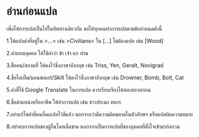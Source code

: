# อ่านก่อนแปล

<p>เพื่อให้การแปลเป็นไปในทิศทางเดียวกัน ขอให้ทุกคนทำการแปลตามข้อกำหนดดังนี้</p>
<p>1.ให้แปลคำที่อยู่ใน >...< เช่น >Civilians< ใน [...] ไม่ต้องแปล เช่น [Wood] </p>
<p>2.คำแทนบุคคล ให้ใช้คำว่า ข้า เจ้า แก ท่าน</p>
<p>3.ชื่อคน/สถานที่ ให้คงไว้ซึ่งภาษาอังกฤษ เช่น Triss, Yen, Geralt, Novigrad</p>
<p>4.ชื่อไอเท็ม/มอนสเตอร์/Skill ให้คงไว้ซึ่งภาษาอังกฤษ เช่น Drowner, Bomb, Bolt, Cat</p>
<p>5.คำที่ใช้ Google Translate ในการแปล ควรเรียบเรียงให้สละสลวยก่อน</p>
<p>6.ชื่อตำแหน่งหรืออาชีพ ให้ทำการแปล เช่น ชาวประมง ทหาร </p>
<p>7.อย่าแก้ไขคำที่คนอื่นเแปลไว้ดีแล้ว นอกจากว่ามีความผิดพลาดในตัวอักษร หรือแปลผิดความหมาย</p>
<p>8.อย่าลบการแปลของผู้อื่นโดยเด็ดขาด นอกจากเป็นการแปลที่ของบุคคลที่ตั้งใจเข้ามาก่อกวน</p>
